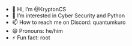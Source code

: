 - 👋 Hi, I’m @KryptonCS
- 👀 I’m interested in Cyber Security and Python
- 📫 How to reach me on Discord: quantumkuro
- 😄 Pronouns: he/him
- ⚡ Fun fact: root
